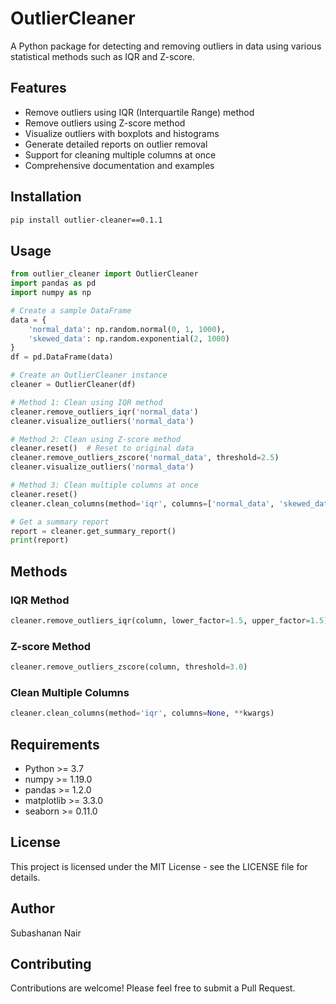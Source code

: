 # OutlierCleaner

A Python package for detecting and removing outliers in data using various statistical methods such as IQR and Z-score.

## Features

- Remove outliers using IQR (Interquartile Range) method
- Remove outliers using Z-score method
- Visualize outliers with boxplots and histograms
- Generate detailed reports on outlier removal
- Support for cleaning multiple columns at once
- Comprehensive documentation and examples

## Installation

```bash
pip install outlier-cleaner==0.1.1
```

## Usage

```python
from outlier_cleaner import OutlierCleaner
import pandas as pd
import numpy as np

# Create a sample DataFrame
data = {
    'normal_data': np.random.normal(0, 1, 1000),
    'skewed_data': np.random.exponential(2, 1000)
}
df = pd.DataFrame(data)

# Create an OutlierCleaner instance
cleaner = OutlierCleaner(df)

# Method 1: Clean using IQR method
cleaner.remove_outliers_iqr('normal_data')
cleaner.visualize_outliers('normal_data')

# Method 2: Clean using Z-score method
cleaner.reset()  # Reset to original data
cleaner.remove_outliers_zscore('normal_data', threshold=2.5)
cleaner.visualize_outliers('normal_data')

# Method 3: Clean multiple columns at once
cleaner.reset()
cleaner.clean_columns(method='iqr', columns=['normal_data', 'skewed_data'])

# Get a summary report
report = cleaner.get_summary_report()
print(report)
```

## Methods

### IQR Method
```python
cleaner.remove_outliers_iqr(column, lower_factor=1.5, upper_factor=1.5)
```

### Z-score Method
```python
cleaner.remove_outliers_zscore(column, threshold=3.0)
```

### Clean Multiple Columns
```python
cleaner.clean_columns(method='iqr', columns=None, **kwargs)
```

## Requirements

- Python >= 3.7
- numpy >= 1.19.0
- pandas >= 1.2.0
- matplotlib >= 3.3.0
- seaborn >= 0.11.0

## License

This project is licensed under the MIT License - see the LICENSE file for details.

## Author

Subashanan Nair

## Contributing

Contributions are welcome! Please feel free to submit a Pull Request. 